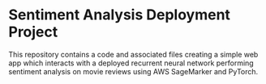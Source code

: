 # Sentiment Analysis Deployment Project

This repository contains a code and associated files creating a simple web app which interacts with a deployed recurrent
neural network performing sentiment analysis on movie reviews using AWS SageMarker and PyTorch.